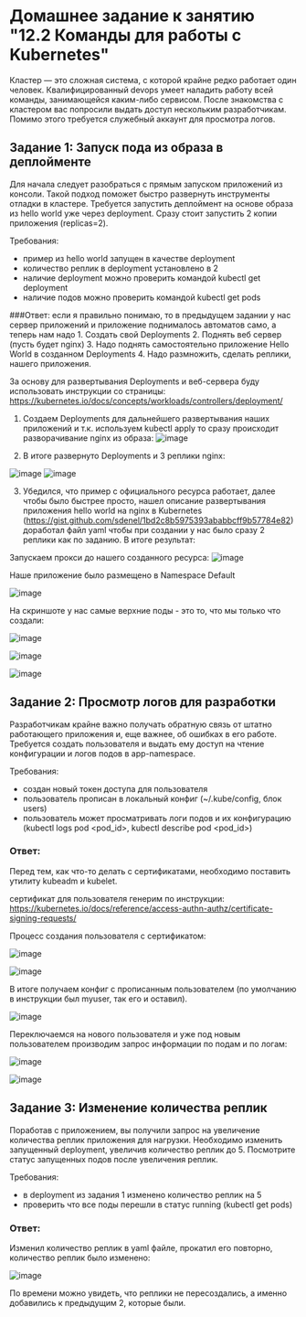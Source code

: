 # Домашнее задание к занятию "12.2 Команды для работы с Kubernetes"
Кластер — это сложная система, с которой крайне редко работает один человек. Квалифицированный devops умеет наладить работу всей команды, занимающейся каким-либо сервисом.
После знакомства с кластером вас попросили выдать доступ нескольким разработчикам. Помимо этого требуется служебный аккаунт для просмотра логов.

## Задание 1: Запуск пода из образа в деплойменте
Для начала следует разобраться с прямым запуском приложений из консоли. Такой подход поможет быстро развернуть инструменты отладки в кластере. Требуется запустить деплоймент на основе образа из hello world уже через deployment. Сразу стоит запустить 2 копии приложения (replicas=2). 

Требования:
 * пример из hello world запущен в качестве deployment
 * количество реплик в deployment установлено в 2
 * наличие deployment можно проверить командой kubectl get deployment
 * наличие подов можно проверить командой kubectl get pods

###Ответ: если я правильно понимаю, то в предыдущем задании у нас сервер приложений и приложение поднималось автоматов само, а теперь нам надо 1. Создать свой Deployments 2. Поднять веб сервер (пусть будет nginx) 3. Надо поднять самостоятельно приложение Hello World в созданном Deployments 4. Надо размножить, сделать реплики, нашего приложения.

За основу для развертывания Deployments и веб-сервера буду использовать инструкции со страницы: https://kubernetes.io/docs/concepts/workloads/controllers/deployment/ 

1. Создаем Deployments для дальнейшего развертывания наших приложений и т.к. используем kubectl apply то сразу происходит разворачивание nginx из образа:
![image](https://user-images.githubusercontent.com/92969676/186331657-fbc58682-a621-4920-898f-f5acd6c838c8.png)

2. В итоге развернуто Deployments и 3 реплики nginx:

![image](https://user-images.githubusercontent.com/92969676/186331852-d38b798a-95bc-4e26-a1ce-920d9aa48a76.png)
![image](https://user-images.githubusercontent.com/92969676/186331935-f45e9c65-2177-466d-b22f-31d42e8033db.png)

3. Убедился, что пример с официального ресурса работает, далее чтобы было быстрее просто, нашел описание развертывания приложения hello world на nginx в Kubernetes (https://gist.github.com/sdenel/1bd2c8b5975393ababbcff9b57784e82) доработал файл yaml чтобы при создании у нас было сразу 2 реплики как по заданию. В итоге результат: 

Запускаем прокси до нашего созданного ресурса:
![image](https://user-images.githubusercontent.com/92969676/186579625-9bb91b52-3045-4a0d-af04-74a326b029d5.png)

Наше приложение было размещено в Namespace Default

![image](https://user-images.githubusercontent.com/92969676/186581187-ddb78b0b-4e24-4951-b0e0-d4499f3ddb9f.png)

На скриншоте у нас самые верхние поды - это то, что мы только что создали:

![image](https://user-images.githubusercontent.com/92969676/186581300-b30c0451-cb2c-4520-b17e-48f77ee68b7d.png)


![image](https://user-images.githubusercontent.com/92969676/186580985-cad96933-30c0-4025-9c94-b5d4bca1c73e.png)


![image](https://user-images.githubusercontent.com/92969676/186580903-ab811517-2d71-47d8-ae11-7eea849d7409.png)



## Задание 2: Просмотр логов для разработки
Разработчикам крайне важно получать обратную связь от штатно работающего приложения и, еще важнее, об ошибках в его работе. 
Требуется создать пользователя и выдать ему доступ на чтение конфигурации и логов подов в app-namespace.

Требования: 
 * создан новый токен доступа для пользователя
 * пользователь прописан в локальный конфиг (~/.kube/config, блок users)
 * пользователь может просматривать логи подов и их конфигурацию (kubectl logs pod <pod_id>, kubectl describe pod <pod_id>)

### Ответ: 

Перед тем, как что-то делать с сертификатами, необходимо поставить утилиту kubeadm и kubelet.

сертификат для пользователя генерим по инструкции: https://kubernetes.io/docs/reference/access-authn-authz/certificate-signing-requests/ 

Процесс создания пользователя с сертификатом: 

![image](https://user-images.githubusercontent.com/92969676/186664301-a28b095a-84d4-4b55-9da9-ba37d1ebefbe.png)

![image](https://user-images.githubusercontent.com/92969676/186664665-f2b4ecf0-dee2-4df6-a634-ceb3b063f7a8.png)

В итоге получаем конфиг с прописанным пользователем (по умолчанию в инструкции был myuser, так его и оставил).

![image](https://user-images.githubusercontent.com/92969676/186663926-26f4499c-8dc9-4ee3-8e91-77bb60c4c4c2.png)

Переключаемся на нового пользователя и уже под новым пользователем производим запрос информации по подам и по логам:

![image](https://user-images.githubusercontent.com/92969676/186840859-b5d4a03e-d916-44de-8081-1305d94165ca.png)

![image](https://user-images.githubusercontent.com/92969676/186841125-9cc6dfef-d93b-4c8d-ba22-609d8b6830b9.png)


## Задание 3: Изменение количества реплик 
Поработав с приложением, вы получили запрос на увеличение количества реплик приложения для нагрузки. Необходимо изменить запущенный deployment, увеличив количество реплик до 5. Посмотрите статус запущенных подов после увеличения реплик. 

Требования:
 * в deployment из задания 1 изменено количество реплик на 5
 * проверить что все поды перешли в статус running (kubectl get pods)

### Ответ: 

Изменил количество реплик в yaml файле, прокатил его повторно, количество реплик было изменено:

![image](https://user-images.githubusercontent.com/92969676/186582616-2574b7c4-7476-4527-b91b-12688e66447e.png)

По времени можно увидеть, что реплики не пересоздались, а именно добавились к предыдущим 2, которые были.

